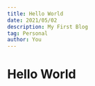 ```yaml
---
title: Hello World
date: 2021/05/02
description: My First Blog
tag: Personal
author: You
---
```


# Hello World
